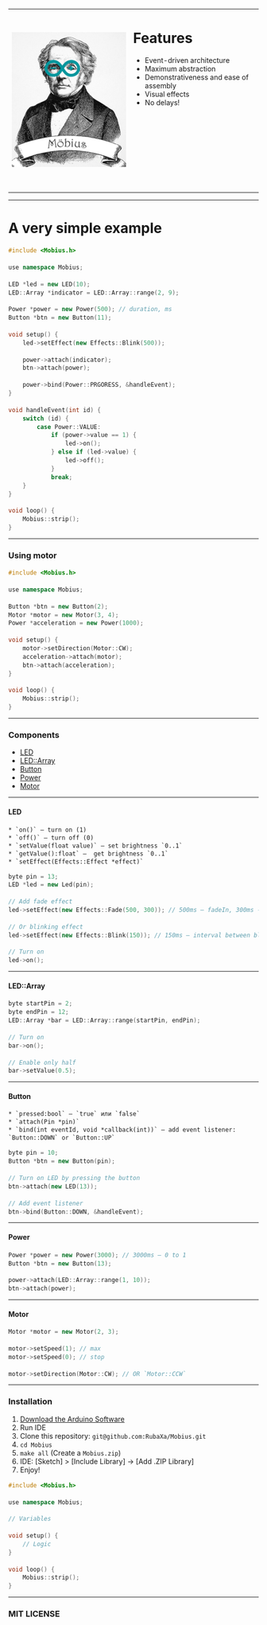 <table>
<tr>
	<td><img src="st/logo.png" width="360" alt="Möbius"/></td>
	<td>
		<h1>Features</h1>
		<ul>
			<li>Event-driven architecture</li>
			<li>Maximum abstraction</li>
			<li>Demonstrativeness and ease of assembly</li>
			<li>Visual effects</li>
			<li>No delays!</li>
		</ul>
		<p>&nbsp;</p>
		<p>&nbsp;</p>
		<p>&nbsp;</p>
		<p>&nbsp;</p>
		<p>&nbsp;</p>
	</td>
</tr>
</table>


---


A very simple example
=====================

```c++
#include <Mobius.h>

use namespace Mobius;

LED *led = new LED(10);
LED::Array *indicator = LED::Array::range(2, 9);

Power *power = new Power(500); // duration, ms
Button *btn = new Button(11);

void setup() {
	led->setEffect(new Effects::Blink(500));

	power->attach(indicator);
	btn->attach(power);

	power->bind(Power::PRGORESS, &handleEvent);
}

void handleEvent(int id) {
	switch (id) {
		case Power::VALUE:
			if (power->value == 1) {
				led->on();
			} else if (led->value) {
				led->off();
			}
			break;
	}
}

void loop() {
	Mobius::strip();
}
```


---


### Using motor

```c++
#include <Mobius.h>

use namespace Mobius;

Button *btn = new Button(2);
Motor *motor = new Motor(3, 4);
Power *acceleration = new Power(1000);

void setup() {
	motor->setDirection(Motor::CW);
	acceleration->attach(motor);
	btn->attach(acceleration);
}

void loop() {
	Mobius::strip();
}
```


---


### Сomponents

 * [LED](#LED)
 * [LED::Array](#LED::Array)
 * [Button](#Button)
 * [Power](#Power)
 * [Motor](#Motor)


---


<a name="LED"></a>
#### LED

	* `on()` — turn on (1)
	* `off()` — turn off (0)
	* `setValue(float value)` — set brightness `0..1`
	* `getValue():float` —  get brightness `0..1`
	* `setEffect(Effects::Effect *effect)`

```c++
byte pin = 13;
LED *led = new Led(pin);

// Add fade effect
led->setEffect(new Effects::Fade(500, 300)); // 500ms — fadeIn, 300ms - fadeOut

// Or blinking effect
led->setEffect(new Effects::Blink(150)); // 150ms — interval between blinks

// Turn on
led->on();
```


---


<a name="LED::Array"></a>
#### LED::Array

```c++
byte startPin = 2;
byte endPin = 12;
LED::Array *bar = LED::Array::range(startPin, endPin);

// Turn on
bar->on();

// Enable only half
bar->setValue(0.5);
```


---


<a name="Button"></a>
#### Button

	* `pressed:bool` — `true` или `false`
	* `attach(Pin *pin)`
	* `bind(int eventId, void *callback(int))` — add event listener: `Button::DOWN` or `Button::UP`

```c++
byte pin = 10;
Button *btn = new Button(pin);

// Turn on LED by pressing the button
btn->attach(new LED(13));

// Add event listener
btn->bind(Button::DOWN, &handleEvent);
```

---


<a name="Power"></a>
#### Power

```c++
Power *power = new Power(3000); // 3000ms — 0 to 1
Button *btn = new Button(13);

power->attach(LED::Array::range(1, 10));
btn->attach(power);
```


---


<a name="Motor"></a>
#### Motor

```c++
Motor *motor = new Motor(2, 3);

motor->setSpeed(1); // max
motor->setSpeed(0); // stop

motor->setDirection(Motor::CW); // OR `Motor::CCW`
```

---


### Installation
 1. [Download the Arduino Software](http://www.arduino.cc/en/Main/Software)
 2. Run IDE
 3. Clone this repository: `git@github.com:RubaXa/Mobius.git`
 4. `cd Mobius`
 5. `make all` (Create a `Mobius.zip`)
 6. IDE: [Sketch] > [Include Library] -> [Add .ZIP Library]
 7. Enjoy!


```c++
#include <Mobius.h>

use namespace Mobius;

// Variables

void setup() {
	// Logic
}

void loop() {
	Mobius::strip();
}
```


---


### MIT LICENSE
